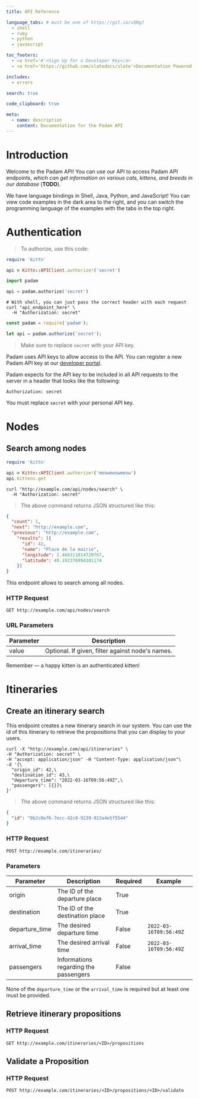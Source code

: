 ```yaml
---
title: API Reference

language_tabs: # must be one of https://git.io/vQNgJ
  - shell
  - ruby
  - python
  - javascript

toc_footers:
  - <a href='#'>Sign Up for a Developer Key</a>
  - <a href='https://github.com/slatedocs/slate'>Documentation Powered by Slate</a>

includes:
  - errors

search: true

code_clipboard: true

meta:
  - name: description
    content: Documentation for the Padam API
---
```


# Introduction

Welcome to the Padam API! You can use our API to access Padam API endpoints, *which can get information on various 
cats, kittens, and breeds in our database* (**TODO**).

We have language bindings in Shell, Java, Python, and JavaScript! You can view code examples in the dark area to the 
right, and you can switch the programming language of the examples with the tabs in the top right.

# Authentication

> To authorize, use this code:

```ruby
require 'kittn'

api = Kittn::APIClient.authorize!('secret')
```

```python
import padam

api = padam.authorize('secret')
```

```shell
# With shell, you can just pass the correct header with each request
curl "api_endpoint_here" \
  -H "Authorization: secret"
```

```javascript
const padam = require('padam');

let api = padam.authorize('secret');
```

> Make sure to replace `secret` with your API key.

Padam uses API keys to allow access to the API. You can register a new Padam API key at our 
[developer portal](http://example.com/developers).

Padam expects for the API key to be included in all API requests to the server in a header that looks like the 
following:

`Authorization: secret`

<aside class="notice">
You must replace <code>secret</code> with your personal API key.
</aside>

# Nodes

## Search among nodes

```ruby
require 'kittn'

api = Kittn::APIClient.authorize!('meowmeowmeow')
api.kittens.get
```

```shell
curl "http://example.com/api/nodes/search" \
  -H "Authorization: secret"
```

> The above command returns JSON structured like this:

```json
{
  "count": 1,
  "next": "http://example.com",
  "previous": "http://example.com",
    "results": [{
      "id": 42,
      "name": "Place de la mairie",
      "longitude": 2.466311814729767,
      "latitude": 49.192376994101174
    }]
}
```

This endpoint allows to search among all nodes.

### HTTP Request

`GET http://example.com/api/nodes/search`

### URL Parameters

Parameter | Description
--------- | -----------
value | Optional. If given, filter against node's names.

<aside class="success">
Remember — a happy kitten is an authenticated kitten!
</aside>

# Itineraries

## Create an itinerary search

This endpoint creates a new itinerary search in our system. You can use the id of this itinerary to retrieve the 
propositions that you can display to your users.

```shell
curl -X "http://example.com/api/itineraries" \
-H "Authorization: secret" \
-H "accept: application/json" -H "Content-Type: application/json"\ 
-d '{\
  "origin_id": 42,\ 
  "destination_id": 43,\ 
  "departure_time": "2022-03-16T09:56:49Z",\
  "passengers": [{}]\
}'
```

> The above command returns JSON structured like this:

```json
{
  "id": "0b2c0e76-7ecc-42c8-9239-913a4e5f5544"
}
```

### HTTP Request

`POST http://example.com/itineraries/`

### Parameters

Parameter | Description | Required | Example
--------- | ----------- |----------| -------
origin | The ID of the departure place | True     |
destination | The ID of the destination place | True     |
departure_time | The desired departure time | False    | `2022-03-16T09:56:49Z`
arrival_time | The desired arrival time | False    | `2022-03-16T09:56:49Z`
passengers | Informations regarding the passengers | False    |

<aside class="warning">None of the <code>departure_time</code> or the <code>arrival_time</code> is required but at least one must be provided.</aside>

## Retrieve itinerary propositions

### HTTP Request

`GET http://example.com/itineraries/<ID>/propositions`

## Validate a Proposition

### HTTP Request

`POST http://example.com/itineraries/<ID>/propositions/<ID>/validate`

